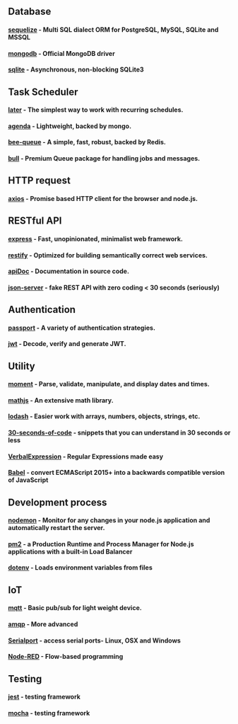 ## Database
#### [sequelize](http://docs.sequelizejs.com/) - Multi SQL dialect ORM for PostgreSQL, MySQL, SQLite and MSSQL
#### [mongodb](https://github.com/mongodb/node-mongodb-native) - Official MongoDB driver
#### [sqlite](https://github.com/mapbox/node-sqlite3) - Asynchronous, non-blocking SQLite3
  
## Task Scheduler
#### [later](http://bunkat.github.io/later/) - The simplest way to work with recurring schedules.
#### [agenda](https://github.com/agenda/agenda) - Lightweight, backed by mongo.
#### [bee-queue](https://github.com/bee-queue/bee-queue) - A simple, fast, robust, backed by Redis.
#### [bull](https://github.com/OptimalBits/bull) - Premium Queue package for handling jobs and messages.
  
## HTTP request
#### [axios](https://github.com/axios/axios) - Promise based HTTP client for the browser and node.js.

## RESTful API
#### [express](https://expressjs.com/) - Fast, unopinionated, minimalist web framework.
#### [restify](http://restify.com/) - Optimized for building semantically correct web services.
#### [apiDoc](http://apidocjs.com/) - Documentation in source code.
#### [json-server](https://github.com/typicode/json-server) - fake REST API with zero coding < 30 seconds (seriously)

## Authentication
#### [passport](http://www.passportjs.org/) - A variety of authentication strategies.
#### [jwt](https://jwt.io/) - Decode, verify and generate JWT.

## Utility
#### [moment](https://momentjs.com/) - Parse, validate, manipulate, and display dates and times.
#### [mathjs](http://mathjs.org/index.html) - An extensive math library.
#### [lodash](https://lodash.com/) - Easier work with arrays, numbers, objects, strings, etc.
#### [30-seconds-of-code](https://github.com/30-seconds/30-seconds-of-code) - snippets that you can understand in 30 seconds or less
#### [VerbalExpression](https://verbalexpressions.github.io/JSVerbalExpressions/) - Regular Expressions made easy
#### [Babel](https://babeljs.io/docs/en/index.html) - convert ECMAScript 2015+ into a backwards compatible version of JavaScript

## Development process
#### [nodemon](https://nodemon.io/) - Monitor for any changes in your node.js application and automatically restart the server.
#### [pm2](https://pm2.io/runtime/) - a Production Runtime and Process Manager for Node.js applications with a built-in Load Balancer
#### [dotenv](https://github.com/motdotla/dotenv) - Loads environment variables from files

## IoT
#### [mqtt](https://github.com/mqttjs/MQTT.js) - Basic pub/sub for light weight device.
#### [amqp](https://github.com/squaremo/amqp.node) - More advanced
#### [Serialport](https://github.com/node-serialport/node-serialport) - access serial ports- Linux, OSX and Windows
#### [Node-RED](https://nodered.org/) - Flow-based programming

## Testing
#### [jest](https://jestjs.io/en/) - testing framework 
#### [mocha](https://mochajs.org/) - testing framework
